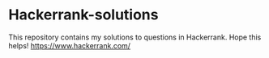 # Hackerrank-solutions
This repository contains my solutions to questions in Hackerrank. Hope this helps! https://www.hackerrank.com/
